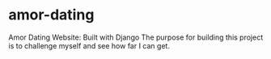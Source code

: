 # amor-dating
Amor Dating Website: Built with Django
The purpose for building this project is to challenge myself
and see how far I can get.
